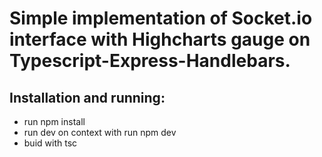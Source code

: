 # Simple implementation of Socket.io interface with Highcharts gauge on Typescript-Express-Handlebars.

## Installation and running:
* run npm install
* run dev on context with run npm dev
* buid with tsc